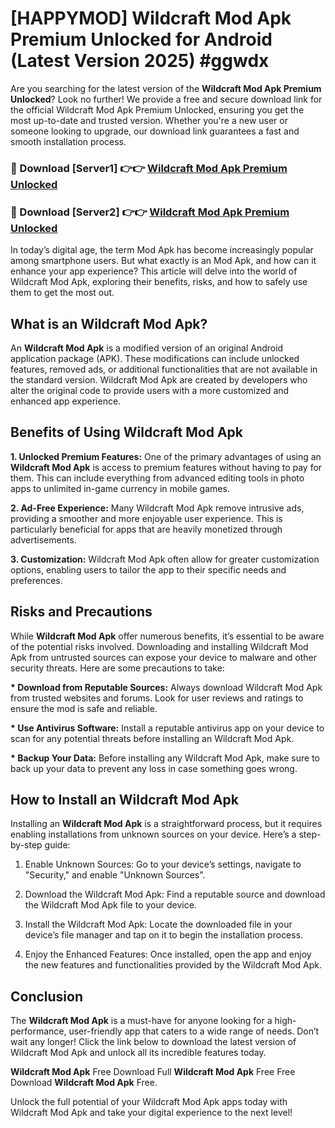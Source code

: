 # [HAPPYMOD] Wildcraft Mod Apk Premium Unlocked for Android (Latest Version 2025) #ggwdx

Are you searching for the latest version of the <strong>Wildcraft Mod Apk Premium Unlocked</strong>? Look no further! We provide a free and secure download link for the official Wildcraft Mod Apk Premium Unlocked, ensuring you get the most up-to-date and trusted version. Whether you're a new user or someone looking to upgrade, our download link guarantees a fast and smooth installation process.


<h3>🔴 Download [Server1] 👉👉 <a href="https://appsnew.pages.dev?q=Wildcraft+Mod+Apk">Wildcraft Mod Apk Premium Unlocked</a></h3>

<h3>🔴 Download [Server2] 👉👉 <a href="https://appsnew.pages.dev?q=Wildcraft+Mod+Apk">Wildcraft Mod Apk Premium Unlocked</a></h3>


In today’s digital age, the term Mod Apk has become increasingly popular among smartphone users. But what exactly is an Mod Apk, and how can it enhance your app experience? This article will delve into the world of Wildcraft Mod Apk, exploring their benefits, risks, and how to safely use them to get the most out.


<h2>What is an Wildcraft Mod Apk?</h2>

An <strong>Wildcraft Mod Apk</strong> is a modified version of an original Android application package (APK). These modifications can include unlocked features, removed ads, or additional functionalities that are not available in the standard version. Wildcraft Mod Apk are created by developers who alter the original code to provide users with a more customized and enhanced app experience.


<h2>Benefits of Using Wildcraft Mod Apk</h2>

<strong> 1. Unlocked Premium Features:</strong> One of the primary advantages of using an <strong>Wildcraft Mod Apk</strong> is access to premium features without having to pay for them. This can include everything from advanced editing tools in photo apps to unlimited in-game currency in mobile games.

<strong> 2. Ad-Free Experience:</strong> Many Wildcraft Mod Apk remove intrusive ads, providing a smoother and more enjoyable user experience. This is particularly beneficial for apps that are heavily monetized through advertisements.

<strong> 3. Customization:</strong> Wildcraft Mod Apk often allow for greater customization options, enabling users to tailor the app to their specific needs and preferences.


<h2>Risks and Precautions</h2>

While <strong>Wildcraft Mod Apk</strong> offer numerous benefits, it’s essential to be aware of the potential risks involved. Downloading and installing Wildcraft Mod Apk from untrusted sources can expose your device to malware and other security threats. Here are some precautions to take:

<strong> * Download from Reputable Sources:</strong> Always download Wildcraft Mod Apk from trusted websites and forums. Look for user reviews and ratings to ensure the mod is safe and reliable.

<strong> * Use Antivirus Software:</strong> Install a reputable antivirus app on your device to scan for any potential threats before installing an Wildcraft Mod Apk.

<strong> * Backup Your Data:</strong> Before installing any Wildcraft Mod Apk, make sure to back up your data to prevent any loss in case something goes wrong.


<h2>How to Install an Wildcraft Mod Apk</h2>

Installing an <strong>Wildcraft Mod Apk</strong> is a straightforward process, but it requires enabling installations from unknown sources on your device. Here’s a step-by-step guide:

 1. Enable Unknown Sources: Go to your device’s settings, navigate to "Security," and enable "Unknown Sources".

 2. Download the Wildcraft Mod Apk: Find a reputable source and download the Wildcraft Mod Apk file to your device.

 3. Install the Wildcraft Mod Apk: Locate the downloaded file in your device’s file manager and tap on it to begin the installation process.

 4. Enjoy the Enhanced Features: Once installed, open the app and enjoy the new features and functionalities provided by the Wildcraft Mod Apk.


<h2><strong>Conclusion</strong></h2>

The <strong>Wildcraft Mod Apk</strong> is a must-have for anyone looking for a high-performance, user-friendly app that caters to a wide range of needs. Don’t wait any longer! Click the link below to download the latest version of Wildcraft Mod Apk and unlock all its incredible features today.

<strong>Wildcraft Mod Apk</strong> Free Download Full <strong>Wildcraft Mod Apk</strong> Free Free Download <strong>Wildcraft Mod Apk</strong> Free.

Unlock the full potential of your Wildcraft Mod Apk apps today with Wildcraft Mod Apk and take your digital experience to the next level!